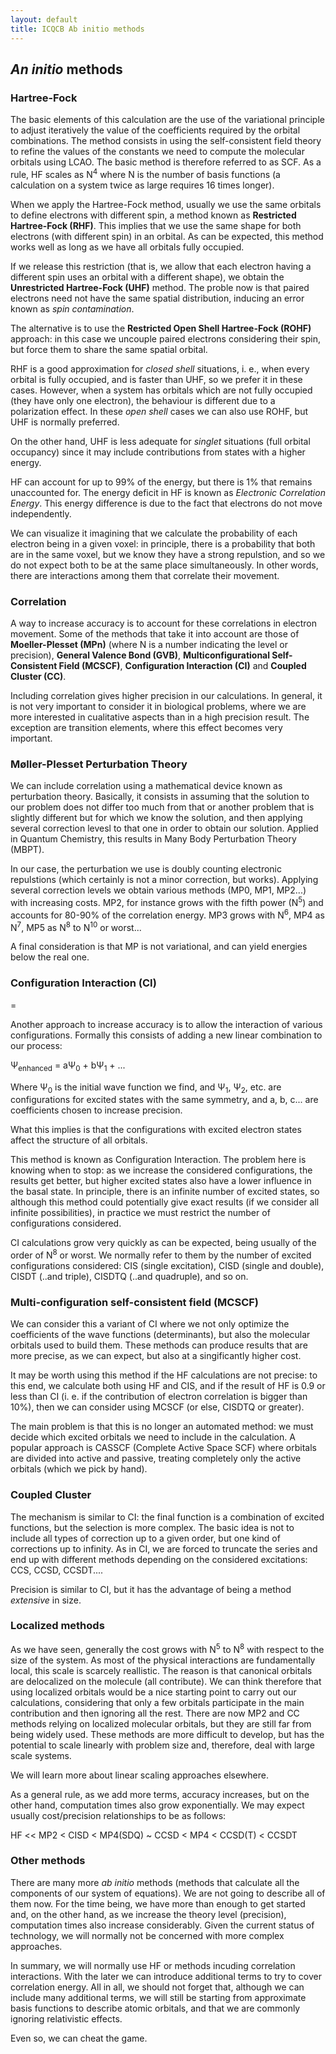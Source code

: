 ```yaml
---
layout: default
title: ICQCB Ab initio methods
---
```


*An initio* methods
-------------------

### Hartree-Fock

The basic elements of this calculation are the use of the variational principle to adjust iteratively the value of the coefficients required by the orbital combinations. The method consists in using the self-consistent field theory to refine the values of the constants we need to compute the molecular orbitals using LCAO. The basic method is therefore referred to as SCF. As a rule, HF scales as N<sup>4</sup> where N is the number of basis functions (a calculation on a system twice as large requires 16 times longer).

When we apply the Hartree-Fock method, usually we use the same orbitals to define electrons with different spin, a method known as **Restricted Hartree-Fock (RHF)**. This implies that we use the same shape for both electrons (with different spin) in an orbital. As can be expected, this method works well as long as we have all orbitals fully occupied.

If we release this restriction (that is, we allow that each electron having a different spin uses an orbital with a different shape), we obtain the **Unrestricted Hartree-Fock (UHF)** method. The proble now is that paired electrons need not have the same spatial distribution, inducing an error known as *spin contamination*.

The alternative is to use the **Restricted Open Shell Hartree-Fock (ROHF)** approach: in this case we uncouple paired electrons considering their spin, but force them to share the same spatial orbital.

RHF is a good approximation for *closed shell* situations, i. e., when every orbital is fully occupied, and is faster than UHF, so we prefer it in these cases. However, when a system has orbitals which are not fully occupied (they have only one electron), the behaviour is different due to a polarization effect. In these *open shell* cases we can also use ROHF, but UHF is normally preferred.

On the other hand, UHF is less adequate for *singlet* situations (full orbital occupancy) since it may include contributions from states with a higher energy.

HF can account for up to 99% of the energy, but there is 1% that remains unaccounted for. The energy deficit in HF is known as *Electronic Correlation Energy*. This energy difference is due to the fact that electrons do not move independently.

We can visualize it imagining that we calculate the probability of each electron being in a given voxel: in principle, there is a probability that both are in the same voxel, but we know they have a strong repulstion, and so we do not expect both to be at the same place simultaneously. In other words, there are interactions among them that correlate their movement.

### Correlation

A way to increase accuracy is to account for these correlations in electron movement. Some of the methods that take it into account are those of **Moeller-Plesset (MPn)** (where N is a number indicating the level or precision), **General Valence Bond (GVB)**, **Multiconfigurational Self-Consistent Field (MCSCF)**, **Configuration Interaction (CI)** and **Coupled Cluster (CC)**.

Including correlation gives higher precision in our calculations. In general, it is not very important to consider it in biological problems, where we are more interested in cualitative aspects than in a high precision result. The exception are transition elements, where this effect becomes very important.

### Møller-Plesset Perturbation Theory

We can include correlation using a mathematical device known as perturbation theory. Basically, it consists in assuming that the solution to our problem does not differ too much from that or another problem that is slightly different but for which we know the solution, and then applying several correction levesl to that one in order to obtain our solution. Applied in Quantum Chemistry, this results in Many Body Perturbation Theory (MBPT).

In our case, the perturbation we use is doubly counting electronic repulstions (which certainly is not a minor correction, but works). Applying several correction levels we obtain various methods (MP0, MP1, MP2...) with increasing costs. MP2, for instance grows with the fifth power (N<sup>5</sup>) and accounts for 80-90% of the correlation energy. MP3 grows with N<sup>6</sup>, MP4 as N<sup>7</sup>, MP5 as N<sup>8</sup> to N<sup>10</sup> or worst...

A final consideration is that MP is not variational, and can yield energies below the real one.

### Configuration Interaction (CI)

=

Another approach to increase accuracy is to allow the interaction of various configurations. Formally this consists of adding a new linear combination to our process:

Ψ<sub>enhanced</sub> = aΨ<sub>0</sub> + bΨ<sub>1</sub> + ...

Where Ψ<sub>0</sub> is the initial wave function we find, and Ψ<sub>1</sub>, Ψ<sub>2</sub>, etc. are configurations for excited states with the same symmetry, and a, b, c... are coefficients chosen to increase precision.

What this implies is that the configurations with excited electron states affect the structure of all orbitals.

This method is known as Configuration Interaction. The problem here is knowing when to stop: as we increase the considered configurations, the results get better, but higher excited states also have a lower influence in the basal state. In principle, there is an infinite number of excited states, so although this method could potentially give exact results (if we consider all infinite possibilities), in practice we must restrict the number of configurations considered.

CI calculations grow very quickly as can be expected, being usually of the order of N<sup>8</sup> or worst. We normally refer to them by the number of excited configurations considered: CIS (single excitation), CISD (single and double), CISDT (..and triple), CISDTQ (..and quadruple), and so on.

### Multi-configuration self-consistent field (MCSCF)

We can consider this a variant of CI where we not only optimize the coefficients of the wave functions (determinants), but also the molecular orbitals used to build them. These methods can produce results that are more precise, as we can expect, but also at a singificantly higher cost.

It may be worth using this method if the HF calculations are not precise: to this end, we calculate both using HF and CIS, and if the result of HF is 0.9 or less than CI (i. e. if the contribution of electron correlation is bigger than 10%), then we can consider using MCSCF (or else, CISDTQ or greater).

The main problem is that this is no longer an automated method: we must decide which excited orbitals we need to include in the calculation. A popular approach is CASSCF (Complete Active Space SCF) where orbitals are divided into active and passive, treating completely only the active orbitals (which we pick by hand).

### Coupled Cluster

The mechanism is similar to CI: the final function is a combination of excited functions, but the selection is more complex. The basic idea is not to include all types of correction up to a given order, but one kind of corrections up to infinity. As in CI, we are forced to truncate the series and end up with different methods depending on the considered excitations: CCS, CCSD, CCSDT....

Precision is similar to CI, but it has the advantage of being a method *extensive* in size.

### Localized methods

As we have seen, generally the cost grows with N<sup>5</sup> to N<sup>8</sup> with respect to the size of the system. As most of the physical interactions are fundamentally local, this scale is scarcely reallistic. The reason is that canonical orbitals are delocalized on the molecule (all contribute). We can think therefore that using localized orbitals would be a nice starting point to carry out our calculations, considering that only a few orbitals participate in the main contribution and then ignoring all the rest. There are now MP2 and CC methods relying on localized molecular orbitals, but they are still far from being widely used. These methods are more difficult to develop, but has the potential to scale linearly with problem size and, therefore, deal with large scale systems.

We will learn more about linear scaling approaches elsewhere.

As a general rule, as we add more terms, accuracy increases, but on the other hand, computation times also grow exponentially. We may expect usually cost/precision relationships to be as follows:

HF \<\< MP2 \< CISD \< MP4(SDQ) \~ CCSD \< MP4 \< CCSD(T) \< CCSDT

### Other methods

There are many more *ab initio* methods (methods that calculate all the components of our system of equations). We are not going to describe all of them now. For the time being, we have more than enough to get started and, on the other hand, as we increase the theory level (precision), computation times also increase considerably. Given the current status of technology, we will normally not be concerned with more complex approaches.

In summary, we will normally use HF or methods incuding correlation interactions. With the later we can introduce additional terms to try to cover correlation energy. All in all, we should not forget that, although we can include many additional terms, we will still be starting from approximate basis functions to describe atomic orbitals, and that we are commonly ignoring relativistic effects.

Even so, we can cheat the game.
